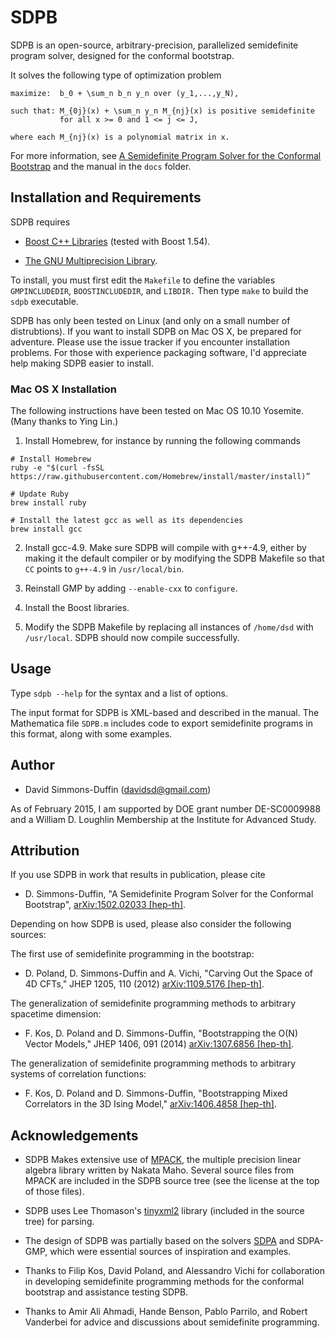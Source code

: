 # SDPB

SDPB is an open-source, arbitrary-precision, parallelized semidefinite
program solver, designed for the conformal bootstrap.

It solves the following type of optimization problem

```
maximize:  b_0 + \sum_n b_n y_n over (y_1,...,y_N),

such that: M_{0j}(x) + \sum_n y_n M_{nj}(x) is positive semidefinite
           for all x >= 0 and 1 <= j <= J,

where each M_{nj}(x) is a polynomial matrix in x.
```

For more information, see [A Semidefinite Program Solver for the Conformal Bootstrap](http://arxiv.org/abs/1502.02033)
and the manual in the `docs` folder.

## Installation and Requirements

SDPB requires

- [Boost C++ Libraries](http://www.boost.org/) (tested with Boost 1.54).

- [The GNU Multiprecision Library](https://gmplib.org/).

To install, you must first edit the `Makefile` to define the variables
`GMPINCLUDEDIR`, `BOOSTINCLUDEDIR`, and `LIBDIR.` Then type `make` to
build the `sdpb` executable.

SDPB has only been tested on Linux (and only on a small number of
distrubtions). If you want to install SDPB on Mac OS X, be prepared
for adventure. Please use the issue tracker if you encounter
installation problems. For those with experience packaging software,
I'd appreciate help making SDPB easier to install.

### Mac OS X Installation

The following instructions have been tested on Mac OS 10.10 Yosemite.  (Many thanks to Ying Lin.)

1. Install Homebrew, for instance by running the following commands
```
# Install Homebrew
ruby -e "$(curl -fsSL https://raw.githubusercontent.com/Homebrew/install/master/install)”

# Update Ruby
brew install ruby

# Install the latest gcc as well as its dependencies
brew install gcc
```

2. Install gcc-4.9.  Make sure SDPB will compile with g++-4.9, either
by making it the default compiler or by modifying the SDPB Makefile so
that `CC` points to `g++-4.9` in `/usr/local/bin`.

3. Reinstall GMP by adding `--enable-cxx` to `configure`.

4. Install the Boost libraries.

5. Modify the SDPB Makefile by replacing all instances of `/home/dsd`
with `/usr/local`.  SDPB should now compile successfully.

## Usage

Type `sdpb --help` for the syntax and a list of options.

The input format for SDPB is XML-based and described in the manual.
The Mathematica file `SDPB.m` includes code to export semidefinite
programs in this format, along with some examples.

## Author

- David Simmons-Duffin (davidsd@gmail.com)

As of February 2015, I am supported by DOE grant number DE-SC0009988
and a William D. Loughlin Membership at the Institute for Advanced
Study.

## Attribution

If you use SDPB in work that results in publication, please cite

- D. Simmons-Duffin, "A Semidefinite Program Solver for the
  Conformal Bootstrap", [arXiv:1502.02033 \[hep-th\]](http://arxiv.org/abs/1502.02033).

Depending on how SDPB is used, please also consider the following sources:

The first use of semidefinite programming in the bootstrap:

- D. Poland, D. Simmons-Duffin and A. Vichi, "Carving Out the Space of
  4D CFTs," JHEP 1205, 110 (2012) [arXiv:1109.5176 \[hep-th\]](http://arxiv.org/abs/1109.5176).

The generalization of semidefinite programming methods to arbitrary
spacetime dimension:

- F. Kos, D. Poland and D. Simmons-Duffin, "Bootstrapping the O(N)
  Vector Models," JHEP 1406, 091 (2014) [arXiv:1307.6856 \[hep-th\]](http://arxiv.org/abs/1307.6856).

The generalization of semidefinite programming methods to arbitrary
systems of correlation functions:

- F. Kos, D. Poland and D. Simmons-Duffin, "Bootstrapping Mixed
  Correlators in the 3D Ising Model," [arXiv:1406.4858 \[hep-th\]](http://arxiv.org/abs/1406.4858).

## Acknowledgements

- SDPB Makes extensive use of [MPACK](http://mplapack.sourceforge.net/), the multiple precision linear algebra library written by Nakata Maho.  Several source files from MPACK are included in the SDPB source tree (see the license at the top of those files).

- SDPB uses Lee Thomason's [tinyxml2](http://www.grinninglizard.com/tinyxml2/) library (included in the source tree) for parsing.

- The design of SDPB was partially based on the solvers [SDPA](http://sdpa.sourceforge.net/) and SDPA-GMP, which were essential sources of inspiration and examples.

- Thanks to Filip Kos, David Poland, and Alessandro Vichi for collaboration in developing semidefinite programming methods for the conformal bootstrap and assistance testing SDPB.

- Thanks to Amir Ali Ahmadi, Hande Benson, Pablo Parrilo, and Robert Vanderbei for advice and discussions about semidefinite programming.
